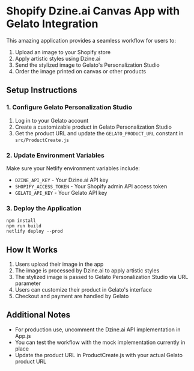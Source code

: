 # Shopify Dzine.ai Canvas App with Gelato Integration

This amazing application provides a seamless workflow for users to:
1. Upload an image to your Shopify store
2. Apply artistic styles using Dzine.ai
3. Send the stylized image to Gelato's Personalization Studio
4. Order the image printed on canvas or other products

## Setup Instructions

### 1. Configure Gelato Personalization Studio

1. Log in to your Gelato account
2. Create a customizable product in Gelato Personalization Studio
3. Get the product URL and update the `GELATO_PRODUCT_URL` constant in `src/ProductCreate.js`

### 2. Update Environment Variables

Make sure your Netlify environment variables include:
- `DZINE_API_KEY` - Your Dzine.ai API key
- `SHOPIFY_ACCESS_TOKEN` - Your Shopify admin API access token
- `GELATO_API_KEY` - Your Gelato API key

### 3. Deploy the Application

```
npm install
npm run build
netlify deploy --prod
```

## How It Works

1. Users upload their image in the app
2. The image is processed by Dzine.ai to apply artistic styles
3. The stylized image is passed to Gelato Personalization Studio via URL parameter
4. Users can customize their product in Gelato's interface
5. Checkout and payment are handled by Gelato

## Additional Notes

- For production use, uncomment the Dzine.ai API implementation in App.js
- You can test the workflow with the mock implementation currently in place
- Update the product URL in ProductCreate.js with your actual Gelato product URL